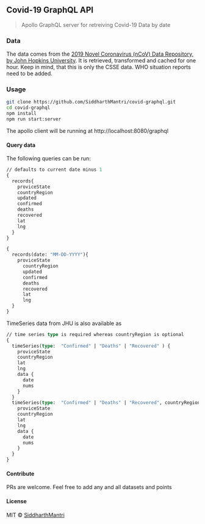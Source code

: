 ## Covid-19 GraphQL API

> Apollo GraphQL server for retreiving Covid-19 Data by date

### Data

The data comes from the [2019 Novel Coronavirus (nCoV) Data Repository,
by John Hopkins University](https://github.com/CSSEGISandData/2019-nCoV). It is retrieved, transformed and cached for one hour. Keep in mind, that this is only the CSSE data. WHO situation reports need to be added.

### Usage

```sh
git clone https://github.com/SiddharthMantri/covid-graphql.git
cd covid-graphql
npm install
npm run start:server
```

The apollo client will be running at http://localhost:8080/graphql

#### Query data

The following queries can be run:

```graphql
// defaults to current date minus 1
{
  records{
    proviceState
    countryRegion
    updated
    confirmed
    deaths
    recovered
    lat
    lng
  }
}

{
  records(date: "MM-DD-YYYY"){
    proviceState
      countryRegion
      updated
      confirmed
      deaths
      recovered
      lat
      lng
  }
}

```

TimeSeries data from JHU is also available as

```graphql
// time series type is required whereas countryRegion is optional
{
  timeSeries(type:  "Confirmed" | "Deaths" | "Recovered" ) {
    proviceState
    countryRegion
    lat
    lng
    data {
      date
      nums
    }
  }
  timeSeries(type:  "Confirmed" | "Deaths" | "Recovered", countryRegion: "String") {
    proviceState
    countryRegion
    lat
    lng
    data {
      date
      nums
    }
  }
}
```

#### Contribute

PRs are welcome. Feel free to add any and all datasets and points

#### License

MIT © [SiddharthMantri](https://github.com/SiddharthMantri)
